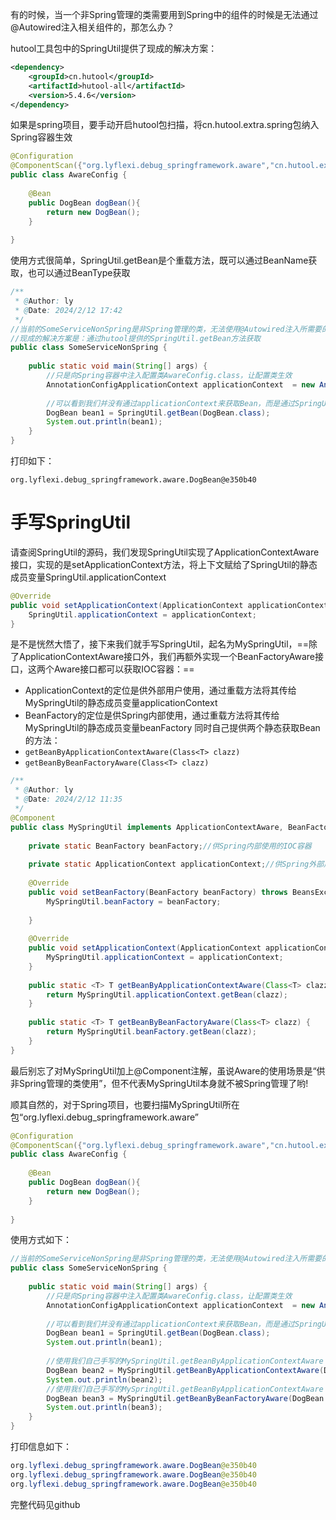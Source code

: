 有的时候，当一个非Spring管理的类需要用到Spring中的组件的时候是无法通过@Autowired注入相关组件的，那怎么办？

hutool工具包中的SpringUtil提供了现成的解决方案：
```xml
<dependency>  
    <groupId>cn.hutool</groupId>  
    <artifactId>hutool-all</artifactId>  
    <version>5.4.6</version>  
</dependency>
```
如果是spring项目，要手动开启hutool包扫描，将cn.hutool.extra.spring包纳入Spring容器生效
```java
@Configuration  
@ComponentScan({"org.lyflexi.debug_springframework.aware","cn.hutool.extra.spring"})  
public class AwareConfig {  
  
    @Bean  
    public DogBean dogBean(){  
        return new DogBean();  
    }  
  
}
```
使用方式很简单，SpringUtil.getBean是个重载方法，既可以通过BeanName获取，也可以通过BeanType获取
```java
/**  
 * @Author: ly  
 * @Date: 2024/2/12 17:42  
 */  
//当前的SomeServiceNonSpring是非Spring管理的类，无法使用@Autowired注入所需要的组件，怎么办？  
//现成的解决方案是：通过hutool提供的SpringUtil.getBean方法获取
public class SomeServiceNonSpring {  
  
    public static void main(String[] args) {  
        //只是向Spring容器中注入配置类AwareConfig.class，让配置类生效  
        AnnotationConfigApplicationContext applicationContext  = new AnnotationConfigApplicationContext(AwareConfig.class);  
  
        //可以看到我们并没有通过applicationContext来获取Bean，而是通过SpringUtil来获取Bean  
        DogBean bean1 = SpringUtil.getBean(DogBean.class);  
        System.out.println(bean1);  
    }  
}
```
打印如下：
```shell
org.lyflexi.debug_springframework.aware.DogBean@e350b40
```
# 手写SpringUtil
请查阅SpringUtil的源码，我们发现SpringUtil实现了ApplicationContextAware接口，实现的是setApplicationContext方法，将上下文赋给了SpringUtil的静态成员变量SpringUtil.applicationContext
```java
@Override  
public void setApplicationContext(ApplicationContext applicationContext) {  
    SpringUtil.applicationContext = applicationContext;  
}
```
是不是恍然大悟了，接下来我们就手写SpringUtil，起名为MySpringUtil，==除了ApplicationContextAware接口外，我们再额外实现一个BeanFactoryAware接口，这两个Aware接口都可以获取IOC容器：==
- ApplicationContext的定位是供外部用户使用，通过重载方法将其传给MySpringUtil的静态成员变量applicationContext
- BeanFactory的定位是供Spring内部使用，通过重载方法将其传给MySpringUtil的静态成员变量beanFactory
同时自己提供两个静态获取Bean的方法：
- `getBeanByApplicationContextAware(Class<T> clazz)`
- `getBeanByBeanFactoryAware(Class<T> clazz)`
```java
/**  
 * @Author: ly  
 * @Date: 2024/2/12 11:35  
 */  
@Component  
public class MySpringUtil implements ApplicationContextAware, BeanFactoryAware {  
  
    private static BeanFactory beanFactory;//供Spring内部使用的IOC容器  
  
    private static ApplicationContext applicationContext;//供Spring外部用户们使用的IOC容器  
  
    @Override  
    public void setBeanFactory(BeanFactory beanFactory) throws BeansException {  
        MySpringUtil.beanFactory = beanFactory;  
  
    }  
  
    @Override  
    public void setApplicationContext(ApplicationContext applicationContext) throws BeansException {  
        MySpringUtil.applicationContext = applicationContext;  
    }  
  
    public static <T> T getBeanByApplicationContextAware(Class<T> clazz) {  
        return MySpringUtil.applicationContext.getBean(clazz);  
    }  
  
    public static <T> T getBeanByBeanFactoryAware(Class<T> clazz) {  
        return MySpringUtil.beanFactory.getBean(clazz);  
    }  
}
```
最后别忘了对MySpringUtil加上@Component注解，虽说Aware的使用场景是“供非Spring管理的类使用”，但不代表MySpringUtil本身就不被Spring管理了哟!

顺其自然的，对于Spring项目，也要扫描MySpringUtil所在包“org.lyflexi.debug_springframework.aware”
```java
@Configuration  
@ComponentScan({"org.lyflexi.debug_springframework.aware","cn.hutool.extra.spring"})  
public class AwareConfig {  
  
    @Bean  
    public DogBean dogBean(){  
        return new DogBean();  
    }  
  
}
```
使用方式如下：
```java
//当前的SomeServiceNonSpring是非Spring管理的类，无法使用@Autowired注入所需要的组件，怎么办？  
public class SomeServiceNonSpring {  
  
    public static void main(String[] args) {  
        //只是向Spring容器中注入配置类AwareConfig.class，让配置类生效  
        AnnotationConfigApplicationContext applicationContext  = new AnnotationConfigApplicationContext(AwareConfig.class);  
  
        //可以看到我们并没有通过applicationContext来获取Bean，而是通过SpringUtil来获取Bean  
        DogBean bean1 = SpringUtil.getBean(DogBean.class);  
        System.out.println(bean1);  
  
        //使用我们自己手写的MySpringUtil.getBeanByApplicationContextAware  
        DogBean bean2 = MySpringUtil.getBeanByApplicationContextAware(DogBean.class);  
        System.out.println(bean2);  
        //使用我们自己手写的MySpringUtil.getBeanByApplicationContextAware  
        DogBean bean3 = MySpringUtil.getBeanByBeanFactoryAware(DogBean.class);  
        System.out.println(bean3);  
    }  
}
```
打印信息如下：
```java
org.lyflexi.debug_springframework.aware.DogBean@e350b40
org.lyflexi.debug_springframework.aware.DogBean@e350b40
org.lyflexi.debug_springframework.aware.DogBean@e350b40
```
完整代码见github